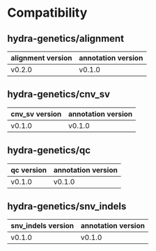 # Compatibility
## hydra-genetics/alignment

| alignment version | annotation version |
| --- | --- |
| v0.2.0 | v0.1.0 |

## hydra-genetics/cnv_sv

| cnv_sv version | annotation version |
| --- | --- |
| v0.1.0 | v0.1.0 |

## hydra-genetics/qc

| qc version | annotation version |
| --- | --- |
| v0.1.0 | v0.1.0 |

## hydra-genetics/snv_indels

| snv_indels version | annotation version |
| --- | --- |
| v0.1.0 | v0.1.0 |
